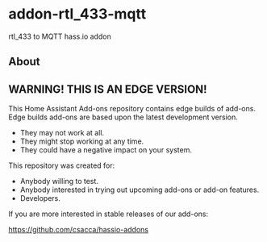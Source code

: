 # addon-rtl_433-mqtt
rtl_433 to MQTT hass.io addon

## About

## WARNING! THIS IS AN EDGE VERSION!

This Home Assistant Add-ons repository contains edge builds of add-ons.
Edge builds add-ons are based upon the latest development version.

- They may not work at all.
- They might stop working at any time.
- They could have a negative impact on your system.

This repository was created for:

- Anybody willing to test.
- Anybody interested in trying out upcoming add-ons or add-on features.
- Developers.

If you are more interested in stable releases of our add-ons:

<https://github.com/csacca/hassio-addons>

[release-shield]: https://img.shields.io/badge/version-908741e-blue.svg
[release]: https://github.com/csacca/addon-rtl_433-mqtt/tree/908741e